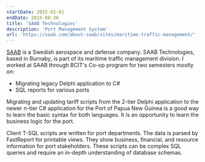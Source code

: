 ```yaml
---
startDate: 2015-01-01
endDate: 2015-08-30
title: 'SAAB Technologies'
description: 'Port Management System'
url: 'https://saab.com/about-saab/sites/maritime-traffic-management/'
---
```


[SAAB](https://saab.com/) is a Swedish aerospace and defense company. SAAB Technologies, based in Burnaby, is part of its maritime traffic management division. I worked at SAAB through BCIT's Co-op program for two semesters mostly on:

- Migrating legacy Delphi application to C#
- SQL reports for various ports

Migrating and updating tariff scripts from the 2-tier Delphi application to the newer n-tier C# application for the Port of Papua New Guinea is a good way to learn the basic syntax for both languages. It is an opportunity to learn the business logic for the port.

Client T-SQL scripts are written for port departments. The data is parsed by FastReport for printable views. They show business, financial, and resource information for port stakeholders. These scripts can be complex SQL queries and require an in-depth understanding of database schemas.
